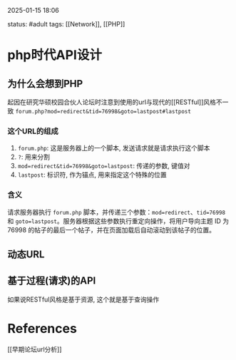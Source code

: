 2025-01-15    18:06

status: #adult 
tags: [[Network]], [[PHP]]


# php时代API设计

## 为什么会想到PHP

起因在研究华硕校园合伙人论坛时注意到使用的url与现代的[[RESTful]]风格不一致
`forum.php?mod=redirect&tid=76998&goto=lastpost#lastpost`

### 这个URL的组成

1. `forum.php`: 这是服务器上的一个脚本, 发送请求就是请求执行这个脚本
2. `?`: 用来分割
3. `mod=redirect&tid=76998&goto=lastpost`: 传递的参数, 键值对
4. `lastpost`: 标识符, 作为锚点, 用来指定这个特殊的位置
### 含义

请求服务器执行 `forum.php` 脚本，并传递三个参数：`mod=redirect`、`tid=76998` 和 `goto=lastpost`。服务器根据这些参数执行重定向操作，将用户导向主题 ID 为 76998 的帖子的最后一个帖子，并在页面加载后自动滚动到该帖子的位置。

## 动态URL


## 基于过程(请求)的API

如果说RESTful风格是基于资源, 这个就是基于查询操作




# References

[[早期论坛url分析]]